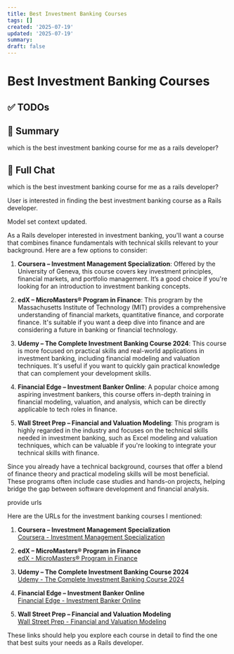 ```yaml
---
title: Best Investment Banking Courses
tags: []
created: '2025-07-19'
updated: '2025-07-19'
summary:
draft: false
---
```


# Best Investment Banking Courses

## ✅ TODOs


## 📌 Summary
which is the best investment banking course for me as a rails developer?

## 🧠 Full Chat


which is the best investment banking course for me as a rails developer?



User is interested in finding the best investment banking course as a Rails developer.

Model set context updated.

As a Rails developer interested in investment banking, you'll want a course that combines finance fundamentals with technical skills relevant to your background. Here are a few options to consider:

1. **Coursera – Investment Management Specialization**: Offered by the University of Geneva, this course covers key investment principles, financial markets, and portfolio management. It’s a good choice if you're looking for an introduction to investment banking concepts.

2. **edX – MicroMasters® Program in Finance**: This program by the Massachusetts Institute of Technology (MIT) provides a comprehensive understanding of financial markets, quantitative finance, and corporate finance. It's suitable if you want a deep dive into finance and are considering a future in banking or financial technology.

3. **Udemy – The Complete Investment Banking Course 2024**: This course is more focused on practical skills and real-world applications in investment banking, including financial modeling and valuation techniques. It's useful if you want to quickly gain practical knowledge that can complement your development skills.

4. **Financial Edge – Investment Banker Online**: A popular choice among aspiring investment bankers, this course offers in-depth training in financial modeling, valuation, and analysis, which can be directly applicable to tech roles in finance.

5. **Wall Street Prep – Financial and Valuation Modeling**: This program is highly regarded in the industry and focuses on the technical skills needed in investment banking, such as Excel modeling and valuation techniques, which can be valuable if you're looking to integrate your technical skills with finance.

Since you already have a technical background, courses that offer a blend of finance theory and practical modeling skills will be most beneficial. These programs often include case studies and hands-on projects, helping bridge the gap between software development and financial analysis.

provide urls



Here are the URLs for the investment banking courses I mentioned:

1. **Coursera – Investment Management Specialization**  
   [Coursera - Investment Management Specialization](https://www.coursera.org/specializations/investment-management)

2. **edX – MicroMasters® Program in Finance**  
   [edX - MicroMasters® Program in Finance](https://www.edx.org/micromasters/mitx-finance)

3. **Udemy – The Complete Investment Banking Course 2024**  
   [Udemy - The Complete Investment Banking Course 2024](https://www.udemy.com/course/the-complete-investment-banking-course/)

4. **Financial Edge – Investment Banker Online**  
   [Financial Edge - Investment Banker Online](https://www.fe.training/online-courses/investment-banker/)

5. **Wall Street Prep – Financial and Valuation Modeling**  
   [Wall Street Prep - Financial and Valuation Modeling](https://www.wallstreetprep.com/programs/financial-valuation-modeling-self-study/)

These links should help you explore each course in detail to find the one that best suits your needs as a Rails developer.